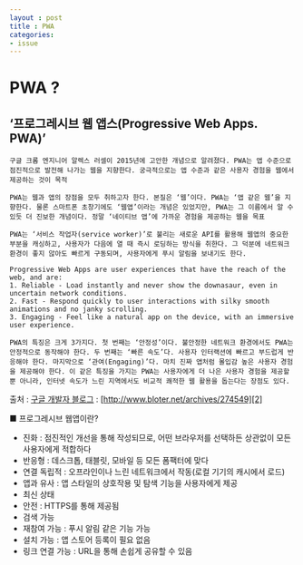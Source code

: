 ```yaml
---
layout : post
title : PWA  
categories: 
- issue
---
```



# PWA ? 

## ‘프로그레시브 웹 앱스(Progressive Web Apps. PWA)’

    
    구글 크롬 엔지니어 알렉스 러셀이 2015년에 고안한 개념으로 알려졌다. PWA는 앱 수준으로 점진적으로 발전해 나가는 웹을 지향한다. 궁극적으로는 앱 수준과 같은 사용자 경험을 웹에서 제공하는 것이 목적

    PWA는 웹과 앱의 장점을 모두 취하고자 한다. 본질은 ‘웹’이다. PWA는 ‘앱 같은 웹’을 지향한다. 물론 스마트폰 초창기에도 ‘웹앱’이라는 개념은 있었지만, PWA는 그 이름에서 알 수 있듯 더 진보한 개념이다. 정말 ‘네이티브 앱’에 가까운 경험을 제공하는 웹을 목표

    PWA는 ‘서비스 작업자(service worker)’로 불리는 새로운 API를 활용해 웹앱의 중요한 부분을 캐싱하고, 사용자가 다음에 열 때 즉시 로딩하는 방식을 취한다. 그 덕분에 네트워크 환경이 좋지 않아도 빠르게 구동되며, 사용자에게 푸시 알림을 보내기도 한다.

    Progressive Web Apps are user experiences that have the reach of the web, and are:
    1. Reliable - Load instantly and never show the downasaur, even in uncertain network conditions.
    2. Fast - Respond quickly to user interactions with silky smooth animations and no janky scrolling.
    3. Engaging - Feel like a natural app on the device, with an immersive user experience.

    PWA의 특징은 크게 3가지다. 첫 번째는 ‘안정성’이다. 불안정한 네트워크 환경에서도 PWA는 안정적으로 동작해야 한다. 두 번째는 ‘빠른 속도’다. 사용자 인터랙션에 빠르고 부드럽게 반응해야 한다. 마지막으로 ‘관여(Engaging)’다. 마치 진짜 앱처럼 몰입감 높은 사용자 경험을 제공해야 한다. 이 같은 특징을 가지는 PWA는 사용자에게 더 나은 사용자 경험을 제공할 뿐 아니라, 인터넷 속도가 느린 지역에서도 비교적 쾌적한 웹 활용을 돕는다는 장점도 있다.

출처 : [구글 개발자 블로그][1]
     : [http://www.bloter.net/archives/274549][2]

[1]: [https://developers.google.com/web/progressive-web-apps/]
[2]: [http://www.bloter.net/archives/274549]

■ 프로그레시브 웹앱이란?

- 진화 : 점진적인 개선을 통해 작성되므로, 어떤 브라우저를 선택하든 상관없이 모든 사용자에게 적합하다
- 반응형 : 데스크톱, 태블릿, 모바일 등 모든 폼팩터에 맞다
- 연결 독립적 : 오프라인이나 느린 네트워크에서 작동(로컬 기기의 캐시에서 로드)
- 앱과 유사 : 앱 스타일의 상호작용 및 탐색 기능을 사용자에게 제공
- 최신 상태
- 안전 : HTTPS를 통해 제공됨
- 검색 가능
- 재참여 가능 : 푸시 알림 같은 기능 가능
- 설치 가능 : 앱 스토어 등록이 필요 없음
- 링크 연결 가능 : URL을 통해 손쉽게 공유할 수 있음

